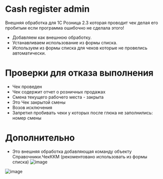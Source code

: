 # Cash register admin
Внешняя обработка для 1С Розница 2.3 которая проводит чек делая его пробитым если программа ошибочно не сделала этого!

- Добавляем как внешнюю обработку.
- Устанавливаем использование из формы списка.
- Используем из формы списка для чеков которые не провелись автоматически.

# Проверки для отказа выполнения
- Чек проведен
- Чек содержит отчет о розничных продажах
- Смена текущего рабочего места - закрыта
- Это Чек закрытой смены
- Возов исключения
- Запретил пробивать чеки у которых после глюка не заполнились: номер смены

# Дополнительно

- Это внешняя обработка добавляющая команду объекту Справочники.ЧекККМ (рекоментовано использовать из формы списка)
![image](https://github.com/KistanovSerhii/TicketAdmin1S/assets/28355711/281b9f61-e3c6-4253-ad03-477a92d7dcb1)

![image](https://github.com/KistanovSerhii/TicketAdmin1S/assets/28355711/4cb4718e-acb9-45b4-ac0d-9f3c6d3732aa)
